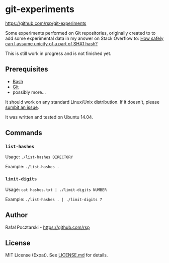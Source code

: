 git-experiments
===============

https://github.com/rsp/git-experiments

Some experiments performed on Git repositories, originally created
to to add some experimental data in my answer on Stack Overflow to:
[How safely can I assume unicity of a part of SHA1 hash?](http://stackoverflow.com/questions/5388781/how-safely-can-i-assume-unicity-of-a-part-of-sha1-hash/5388847#5388847)

This is still work in progress and is not finished yet.

Prerequisites
-------------
* [Bash](https://www.gnu.org/software/bash/)
* [Git](http://git-scm.com/)
* possibly more...

It should work on any standard Linux/Unix distribution. If it doesn't,
please [sumbit an issue](https://github.com/rsp/git-experiments/issues).

It was written and tested on Ubuntu 14.04.

Commands
--------

### `list-hashes`

Usage: `./list-hashes DIRECTORY`

Example: `./list-hashes .`

### `limit-digits`

Usage: `cat hashes.txt | ./limit-digits NUMBER`

Example: `./list-hashes . | ./limit-digits 7`

Author
------
Rafał Pocztarski - https://github.com/rsp

License
-------
MIT License (Expat). See [LICENSE.md](LICENSE.md) for details.
